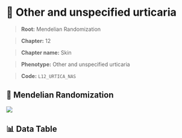 # 🧪 Other and unspecified urticaria

> **Root:** Mendelian Randomization

> **Chapter:** 12  

> **Chapter name:** Skin

> **Phenotype:** Other and unspecified urticaria  

> **Code:** `L12_URTICA_NAS`

## 🧬 Mendelian Randomization  

<img src="/MR/Figures/Forward/L12_URTICA_NAS.png"/>

## 📊 Data Table

<CsvTableMRF src="/public/MR/Data/Forward/L12_URTICA_NAS.csv"/>
